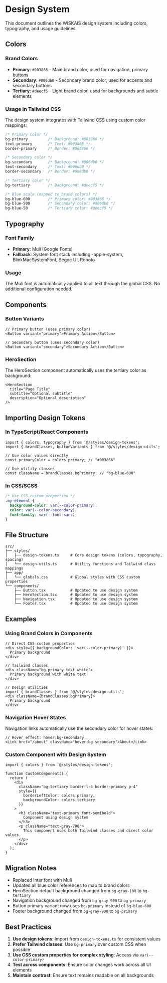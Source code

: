 # Design System

This document outlines the WISKAIS design system including colors, typography, and usage guidelines.

## Colors

### Brand Colors

- **Primary**: `#003866` - Main brand color, used for navigation, primary buttons
- **Secondary**: `#006db0` - Secondary brand color, used for accents and secondary buttons  
- **Tertiary**: `#deecf5` - Light brand color, used for backgrounds and subtle elements

### Usage in Tailwind CSS

The design system integrates with Tailwind CSS using custom color mappings:

```css
/* Primary color */
bg-primary         /* Background: #003866 */
text-primary       /* Text: #003866 */
border-primary     /* Border: #003866 */

/* Secondary color */
bg-secondary       /* Background: #006db0 */
text-secondary     /* Text: #006db0 */
border-secondary   /* Border: #006db0 */

/* Tertiary color */
bg-tertiary        /* Background: #deecf5 */

/* Blue scale (mapped to brand colors) */
bg-blue-600        /* Primary color: #003866 */
bg-blue-500        /* Secondary color: #006db0 */
bg-blue-50         /* Tertiary color: #deecf5 */
```

## Typography

### Font Family

- **Primary**: Muli (Google Fonts)
- **Fallback**: System font stack including -apple-system, BlinkMacSystemFont, Segoe UI, Roboto

### Usage

The Muli font is automatically applied to all text through the global CSS. No additional configuration needed.

## Components

### Button Variants

```tsx
// Primary button (uses primary color)
<Button variant="primary">Primary Action</Button>

// Secondary button (uses secondary color)  
<Button variant="secondary">Secondary Action</Button>
```

### HeroSection

The HeroSection component automatically uses the tertiary color as background:

```tsx
<HeroSection 
  title="Page Title"
  subtitle="Optional subtitle"
  description="Optional description"
/>
```

## Importing Design Tokens

### In TypeScript/React Components

```tsx
import { colors, typography } from '@/styles/design-tokens';
import { brandClasses, buttonVariants } from '@/styles/design-utils';

// Use color values directly
const primaryColor = colors.primary; // "#003866"

// Use utility classes
const className = brandClasses.bgPrimary; // "bg-blue-600"
```

### In CSS/SCSS

```css
/* Use CSS custom properties */
.my-element {
  background-color: var(--color-primary);
  color: var(--color-secondary);
  font-family: var(--font-sans);
}
```

## File Structure

```plaintext
src/
├── styles/
│   ├── design-tokens.ts     # Core design tokens (colors, typography, spacing)
│   └── design-utils.ts      # Utility functions and Tailwind class mappings
├── app/
│   └── globals.css          # Global styles with CSS custom properties
└── components/
    ├── Button.tsx           # Updated to use design system
    ├── HeroSection.tsx      # Updated to use design system
    ├── Navigation.tsx       # Updated to use design system
    └── Footer.tsx           # Updated to use design system
```

## Examples

### Using Brand Colors in Components

```tsx
// Direct CSS custom properties
<div style={{ backgroundColor: 'var(--color-primary)' }}>
  Primary background
</div>

// Tailwind classes
<div className="bg-primary text-white">
  Primary background with white text
</div>

// Design utilities
import { brandClasses } from '@/styles/design-utils';
<div className={brandClasses.bgPrimary}>
  Primary background
</div>
```

### Navigation Hover States

Navigation links automatically use the secondary color for hover states:

```tsx
// Hover effect: hover:bg-secondary
<Link href="/about" className="hover:bg-secondary">About</Link>
```

### Custom Component with Design System

```tsx
import { colors } from '@/styles/design-tokens';

function CustomComponent() {
  return (
    <div 
      className="bg-tertiary border-l-4 border-primary p-4"
      style={{ 
        borderLeftColor: colors.primary,
        backgroundColor: colors.tertiary 
      }}
    >
      <h3 className="text-primary font-semibold">
        Component using design system
      </h3>
      <p className="text-gray-700">
        This component uses both Tailwind classes and direct color values.
      </p>
    </div>
  );
}
```

## Migration Notes

- Replaced Inter font with Muli
- Updated all blue color references to map to brand colors
- HeroSection default background changed from `bg-gray-100` to `bg-tertiary`
- Navigation background changed from `bg-gray-900` to `bg-primary`
- Button primary variant now uses `bg-primary` instead of `bg-blue-600`
- Footer background changed from `bg-gray-900` to `bg-primary`

## Best Practices

1. **Use design tokens**: Import from `design-tokens.ts` for consistent values
2. **Prefer Tailwind classes**: Use `bg-primary` over custom CSS when possible
3. **Use CSS custom properties for complex styling**: Access via `var(--color-primary)`
4. **Test across components**: Ensure color changes work across all UI elements
5. **Maintain contrast**: Ensure text remains readable on all backgrounds
